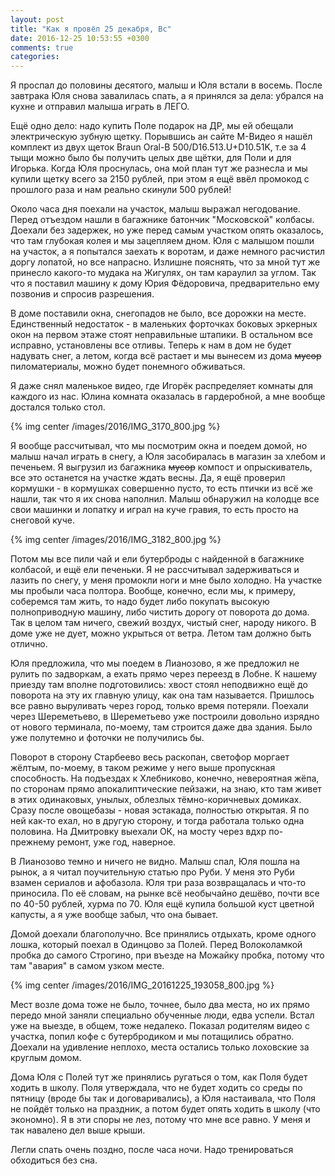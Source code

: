 ```yaml
---
layout: post
title: "Как я провёл 25 декабря, Вс"
date: 2016-12-25 10:53:55 +0300
comments: true
categories: 
---
```

Я проспал до половины десятого, малыш и Юля встали в восемь. После завтрака Юля снова завалилась спать, а я принялся за дела: убрался на кухне и отправил малыша играть в ЛЕГО.

Ещё одно дело: надо купить Поле подарок на ДР, мы ей обещали электрическую зубную щетку. Порывшись ан сайте М-Видео я нашёл комплект из двух щеток Braun Oral-B 500/D16.513.U+D10.51K, т.е за 4 тыщи можно было бы получить целых две щётки, для Поли и для Игорька. Когда Юля проснулась, она мой план тут же разнесла и мы купили щетку всего за 2150 рублей, при этом я ещё ввёл промокод с прошлого раза и нам реально скинули 500 рублей!
 
Около часа дня поехали на участок, малыш выражал негодование. Перед отъездом нашли в багажнике батончик "Московской" колбасы. Доехали без задержек, но уже перед самым участком опять оказалось, что там глубокая колея и мы зацепляем дном. Юля с малышом пошли на участок, а я попытался заехать к воротам, и даже немного расчистил доргу лопатой, но все напрасно. Излишне пояснять, что за мной тут же принесло какого-то мудака на Жигулях, он там караулил за углом. Так что я поставил машину к дому Юрия Фёдоровича, предварительно ему позвонив и спросив разрешения.

В доме поставили окна, снегопадов не было, все дорожки на месте. Единственный недостаток - в маленьких форточках боковых эркерных окон на первом этаже стоят неправильные штапики. В остальном все исправно, установлены все отливы. Теперь к нам в дом не будет надувать снег, а летом, когда всё растает и мы вынесем из дома ~~мусор~~ пиломатериалы, можно будет понемного обживаться.

Я даже снял маленькое видео, где Игорёк распределяет комнаты для каждого из нас. Юлина комната оказалась в гардеробной, а мне вообще достался только стол.

{% img center /images/2016/IMG_3170_800.jpg %}

Я вообще рассчитывал, что мы посмотрим окна и поедем домой, но малыш начал играть в снегу, а Юля засобиралась в магазин за хлебом и печеньем. Я выгрузил из багажника ~~мусор~~ компост и опрыскиватель, все это останется на участке ждать весны. Да, я ещё проверил кормушки - в кормушках совершенно пусто, то есть птички из всё же нашли, так что я их снова наполнил. Малыш обнаружил на колодце все свои машинки и лопатку и играл на куче гравия, то есть просто на снеговой куче.

{% img center /images/2016/IMG_3182_800.jpg %}

Потом мы все пили чай и ели бутерброды с найденной в багажнике колбасой, и ещё ели печеньки. Я не рассчитывал задерживаться и лазить по снегу, у меня промокли ноги и мне было холодно. На участке мы пробыли часа полтора. Вообще, конечно, если мы, к примеру, соберемся там жить, то надо будет либо покупать высокую полноприводную машину, либо чистить дорогу от поворота до дома. Так в целом там ничего, свежий воздух, чистый снег, народу никого. В доме уже не дует, можно укрыться от ветра. Летом там должно быть отлично.

Юля предложила, что мы поедем в Лианозово, я же предложил не рулить по задворкам, а ехать прямо через переезд в Лобне. К нашему приезду там вполне подготовились: хвост стоял неподвижно ещё до поворота на эту их главную улицу, как она там называется. Пришлось все равно выруливать через город, только время потеряли. Поехали через Шереметьево, в Шереметьево уже построили довольно изрядно от нового терминала, по-моему, там строится даже два здания. Было уже полутемно и фоточки не получились бы.

Поворот в сторону Старбеево весь раскопан, светофор моргает жёлтым, по-моему, в таком режиме у него выше пропускная способность. На подъездах к Хлебниково, конечно, невероятная жёпа, по сторонам прямо апокалиптические пейзажи, на знаю, кто там живет в этих одинаковых, унылых, облезлых тёмно-коричневых домиках. Сразу после овощебазы - новая эстакада, полностью открытая. Я по ней как-то ехал, но в другую сторону, и тогда работала только одна половина. На Дмитровку выехали ОК, на мосту через вдхр по-прежнему ремонт, уже год, наверное. 

В Лианозово темно и ничего не видно. Малыш спал, Юля пошла на рынок, а я читал поучительную статью про Руби. У меня это Руби взамен сериалов и афобазола. Юля три раза возвращалась и что-то приносила. По её словам, на рынке всё необычайно дешёво, почти все по 40-50 рублей, хурма по 70. Юля ещё купила большой куст цветной капусты, а я уже вообще забыл, что она бывает.

Домой доехали благополучно. Все принялись отдыхать, кроме одного лошка, который поехал в Одинцово за Полей. Перед Волоколамкой пробка до самого Строгино, при въезде на Можайку пробка, потому что там "авария" в самом узком месте.

{% img center /images/2016/IMG_20161225_193058_800.jpg %}

Мест возле дома тоже не было, точнее, было два места, но их прямо передо мной заняли специально обученные люди, едва успели. Встал уже на выезде, в общем, тоже недалеко. Показал родителям видео с участка, попил кофе с бутербродиком и мы потащились обратно. Доехали на удивление неплохо, места остались только лоховские за круглым домом.

Дома Юля с Полей тут же принялись ругаться о том, как Поля будет ходить в школу. Поля утверждала, что не будет ходить со среды по пятницу (вроде бы так и договаривались), а Юля настаивала, что Поля не пойдёт только на праздник, а потом будет опять ходить в школу (что экономно). Я в эти споры не лез, потому что мне все равно. У меня и так навалено дел выше крыши.

Легли спать очень поздно, после часа ночи. Надо тренироваться обходиться без сна.